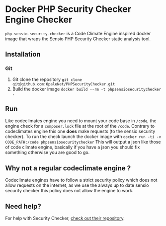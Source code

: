 # Docker PHP Security Checker Engine Checker

`php-sensio-security-checker` is a Code Climate Engine inspired docker image that wraps the Sensio PHP Security Checker static analysis tool.

## Installation

### Git

1. Git clone the repository `git clone git@github.com:OpaleNet/PHPSecurityChecker.git`
2. Build the docker image `docker build --rm -t phpsensiosecuritychecker .`

## Run

Like codeclimates engine you need to mount your code base in `/code`, the engine check for a `composer.lock` file at the root of the `/code`.
Contrary to codeclimates engine this one **does** make requests (to the sensio security checker).
To run the check launch the docker image with `docker run -ti -v CODE_PATH:/code phpsensiosecuritychecker`
This will output a json like those of code climate engine, basically if you have a json you should fix something otherwise you are good to go.


## Why not a regular codeclimate engine ?

Codeclimate engines have to follow a strict security policy which does not allow requests on the internet,
as we use the always up to date sensio security checker this policy does not allow the engine to work.

## Need help?

For help with Security Checker, [check out their repository](https://github.com/sensiolabs/security-checker).